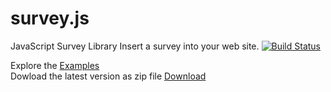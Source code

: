 # survey.js
JavaScript Survey Library
Insert a survey into your web site.
[![Build Status](https://api.shippable.com/projects/55ded2031895ca4474102b6d/badge/master)](https://app.shippable.com/projects/55ded2031895ca4474102b6d)

Explore the [Examples](http://andrewtelnov.github.io/surveyjs/)  
Dowload the latest version as zip file [Download](http://surveyjs.org/downloads/surveyjs.zip)